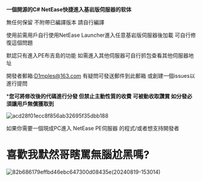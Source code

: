 **一個開源的C# NetEase快捷進入基岩版伺服器的软体**


無任何保留 不附帶已編譯版本 請自行編譯


使用前需用戶自行使用NetEase Launcher進入任意基岩版伺服器後加載 可自行修復這個問題


默認只有進入PE布吉島的功能 如需進入其他伺服器可自行抓包查看其他伺服器地址


開發者郵箱:D1mples@163.com 有疑問可發送郵件到此郵箱 或創建一個issues以進行提問


***您可將修改後的代碼進行分發 但禁止主動性質的收費 可被動收取讚賞 如分發必須讓用戶無償獲取到**


![acd28f01ecc8f856ab32695f35dbb188](https://github.com/user-attachments/assets/71585f39-286f-4eb9-a757-90a9422402b8)


如果你需要一個現成PC進入 NetEase PE伺服器 的程式/或者想支持開發者


# 喜歡我默然哥瞎罵無腦尬黑嗎?
![82b686179effbd46ebc647300d08435e(20240819-153014)](https://github.com/user-attachments/assets/c30fa02e-1578-4f43-abe0-6895ae6833b0)
